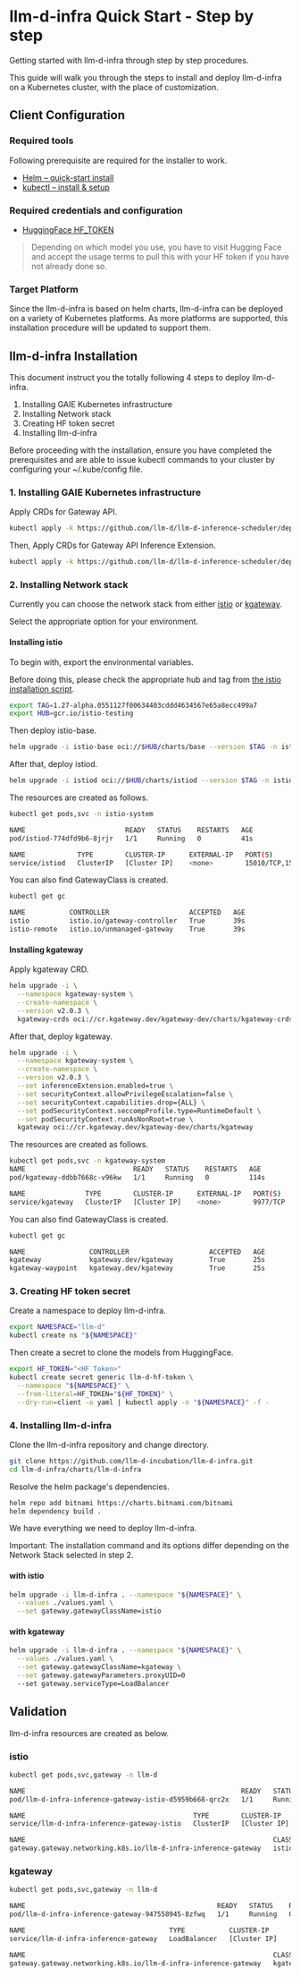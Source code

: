 # llm-d-infra Quick Start - Step by step

Getting started with llm-d-infra through step by step procedures.

This guide will walk you through the steps to install and deploy llm-d-infra on a Kubernetes cluster, with the place of customization.

## Client Configuration

### Required tools

Following prerequisite are required for the installer to work.

- [Helm – quick-start install](https://helm.sh/docs/intro/install/)
- [kubectl – install & setup](https://kubernetes.io/docs/tasks/tools/install-kubectl/)

### Required credentials and configuration

- [HuggingFace HF_TOKEN](https://huggingface.co/docs/hub/en/security-tokens)

> Depending on which model you use, you have to visit Hugging Face and
> accept the usage terms to pull this with your HF token if you have not already done so.

### Target Platform

Since the llm-d-infra is based on helm charts, llm-d-infra can be deployed on a variety of Kubernetes platforms. As more platforms are supported, this installation procedure will be updated to support them.

## llm-d-infra Installation

This document instruct you the totally following 4 steps to deploy llm-d-infra.

1. Installing GAIE Kubernetes infrastructure
2. Installing Network stack
3. Creating HF token secret
4. Installing llm-d-infra

Before proceeding with the installation, ensure you have completed the prerequisites and are able to issue kubectl commands to your cluster by configuring your ~/.kube/config file.

### 1. Installing GAIE Kubernetes infrastructure

Apply CRDs for Gateway API.

```bash
kubectl apply -k https://github.com/llm-d/llm-d-inference-scheduler/deploy/components/crds-gateway-api
```

Then, Apply CRDs for Gateway API Inference Extension.

```bash
kubectl apply -k https://github.com/llm-d/llm-d-inference-scheduler/deploy/components/crds-gie
```

### 2. Installing Network stack

Currently you can choose the network stack from either [istio](https://istio.io/) or [kgateway](https://kgateway.dev/).

Select the appropriate option for your environment.

#### Installing istio

To begin with, export the environmental variables.

Before doing this, please check the appropriate hub and tag from [the istio installation script](https://github.com/llm-d-incubation/llm-d-infra/blob/main/chart-dependencies/istio/install.sh).

```bash
export TAG=1.27-alpha.0551127f00634403cddd4634567e65a8ecc499a7
export HUB=gcr.io/istio-testing
```

Then deploy istio-base.

```bash
helm upgrade -i istio-base oci://$HUB/charts/base --version $TAG -n istio-system --create-namespace
```

After that, deploy istiod.

```bash
helm upgrade -i istiod oci://$HUB/charts/istiod --version $TAG -n istio-system --set tag=$TAG --set hub=$HUB --wait
```

The resources are created as follows.

```bash
kubectl get pods,svc -n istio-system
```

```bash
NAME                         READY   STATUS    RESTARTS   AGE
pod/istiod-774dfd9b6-8jrjr   1/1     Running   0          41s

NAME             TYPE        CLUSTER-IP      EXTERNAL-IP   PORT(S)                                 AGE
service/istiod   ClusterIP   [Cluster IP]    <none>        15010/TCP,15012/TCP,443/TCP,15014/TCP   41s
```

You can also find GatewayClass is created.

```bash
kubectl get gc
```

```bash
NAME           CONTROLLER                    ACCEPTED   AGE
istio          istio.io/gateway-controller   True       39s
istio-remote   istio.io/unmanaged-gateway    True       39s
```

#### Installing kgateway

Apply kgateway CRD.

```bash
helm upgrade -i \
  --namespace kgateway-system \
  --create-namespace \
  --version v2.0.3 \
  kgateway-crds oci://cr.kgateway.dev/kgateway-dev/charts/kgateway-crds
```

After that, deploy kgateway.

```bash
helm upgrade -i \
  --namespace kgateway-system \
  --create-namespace \
  --version v2.0.3 \
  --set inferenceExtension.enabled=true \
  --set securityContext.allowPrivilegeEscalation=false \
  --set securityContext.capabilities.drop={ALL} \
  --set podSecurityContext.seccompProfile.type=RuntimeDefault \
  --set podSecurityContext.runAsNonRoot=true \
  kgateway oci://cr.kgateway.dev/kgateway-dev/charts/kgateway
```

The resources are created as follows.

```bash
kubectl get pods,svc -n kgateway-system
NAME                           READY   STATUS    RESTARTS   AGE
pod/kgateway-ddbb7668c-v96kw   1/1     Running   0          114s

NAME               TYPE        CLUSTER-IP      EXTERNAL-IP   PORT(S)    AGE
service/kgateway   ClusterIP   [Cluster IP]    <none>        9977/TCP   114s
```

You can also find GatewayClass is created.

```bash
kubectl get gc
```

```bash
NAME                CONTROLLER                    ACCEPTED   AGE
kgateway            kgateway.dev/kgateway         True       25s
kgateway-waypoint   kgateway.dev/kgateway         True       25s
```

### 3. Creating HF token secret

Create a namespace to deploy llm-d-infra.

```bash
export NAMESPACE="llm-d"
kubectl create ns "${NAMESPACE}"
```

Then create a secret to clone the models from HuggingFace.

```bash
export HF_TOKEN="<HF Token>"
kubectl create secret generic llm-d-hf-token \
  --namespace "${NAMESPACE}" \
  --from-literal=HF_TOKEN="${HF_TOKEN}" \
  --dry-run=client -o yaml | kubectl apply -n "${NAMESPACE}" -f -
```

### 4. Installing llm-d-infra

Clone the llm-d-infra repository and change directory.

```bash
git clone https://github.com/llm-d-incubation/llm-d-infra.git
cd llm-d-infra/charts/llm-d-infra
```

Resolve the helm package's dependencies.

```bash
helm repo add bitnami https://charts.bitnami.com/bitnami
helm dependency build .
```

We have everything we need to deploy llm-d-infra.

Important: The installation command and its options differ depending on the Network Stack selected in step 2.

#### with istio

```bash
helm upgrade -i llm-d-infra . --namespace "${NAMESPACE}" \
  --values ./values.yaml \
  --set gateway.gatewayClassName=istio
```

#### with kgateway

```bash
helm upgrade -i llm-d-infra . --namespace "${NAMESPACE}" \
  --values ./values.yaml \
  --set gateway.gatewayClassName=kgateway \
  --set gateway.gatewayParameters.proxyUID=0
  --set gateway.serviceType=LoadBalancer
```


## Validation

llm-d-infra resources are created as below.

### istio

```bash
kubectl get pods,svc,gateway -n llm-d
```

```bash
NAME                                                      READY   STATUS    RESTARTS   AGE
pod/llm-d-infra-inference-gateway-istio-d5959b668-qrc2x   1/1     Running   0          44s

NAME                                          TYPE        CLUSTER-IP      EXTERNAL-IP   PORT(S)            AGE
service/llm-d-infra-inference-gateway-istio   ClusterIP   [Cluster IP]    <none>        15021/TCP,80/TCP   44s

NAME                                                              CLASS   ADDRESS                                                       PROGRAMMED   AGE
gateway.gateway.networking.k8s.io/llm-d-infra-inference-gateway   istio   llm-d-infra-inference-gateway-istio.llm-d.svc.cluster.local   True         44s
```

### kgateway

```bash
kubectl get pods,svc,gateway -n llm-d
```

```bash
NAME                                                READY   STATUS    RESTARTS   AGE
pod/llm-d-infra-inference-gateway-947558945-8zfwq   1/1     Running   0          6s

NAME                                    TYPE           CLUSTER-IP      EXTERNAL-IP      PORT(S)        AGE
service/llm-d-infra-inference-gateway   LoadBalancer   [Cluster IP]    [External IP]    80:31572/TCP   6s

NAME                                                              CLASS      ADDRESS          PROGRAMMED   AGE
gateway.gateway.networking.k8s.io/llm-d-infra-inference-gateway   kgateway   [External IP]    True         6s
```